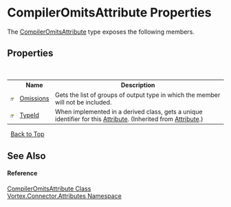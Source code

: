 # CompilerOmitsAttribute Properties
 

The <a href="T_Vortex_Connector_Attributes_CompilerOmitsAttribute.md">CompilerOmitsAttribute</a> type exposes the following members.


## Properties
&nbsp;<table><tr><th></th><th>Name</th><th>Description</th></tr><tr><td>![Public property](media/pubproperty.gif "Public property")</td><td><a href="P_Vortex_Connector_Attributes_CompilerOmitsAttribute_Omissions.md">Omissions</a></td><td>
Gets the list of groups of output type in which the member will not be included.</td></tr><tr><td>![Public property](media/pubproperty.gif "Public property")</td><td><a href="https://docs.microsoft.com/dotnet/api/system.attribute.typeid#System_Attribute_TypeId" target="_blank">TypeId</a></td><td>
When implemented in a derived class, gets a unique identifier for this <a href="https://docs.microsoft.com/dotnet/api/system.attribute" target="_blank">Attribute</a>.
 (Inherited from <a href="https://docs.microsoft.com/dotnet/api/system.attribute" target="_blank">Attribute</a>.)</td></tr></table>&nbsp;
<a href="#compileromitsattribute-properties">Back to Top</a>

## See Also


#### Reference
<a href="T_Vortex_Connector_Attributes_CompilerOmitsAttribute.md">CompilerOmitsAttribute Class</a><br /><a href="N_Vortex_Connector_Attributes.md">Vortex.Connector.Attributes Namespace</a><br />